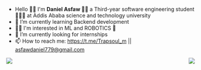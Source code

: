 
-  Hello 👋🏿 I'm <strong> Daniel Asfaw </strong> 👨🏿 a Third-year software engineering student 👨🏿‍💻 at Addis Ababa science and technology university </br>
- 🌱 I’m currently learning Backend development </br>
- 🤌🏿 I'm interested in ML and ROBOTICS 🤖
- 🤔 I’m currently looking for internships </br>
- 📫 How to reach me: https://t.me/Trapsoul_m || asfawdaniel779@gmail.com </br>

<!-- ![Anurag's GitHub stats](https://github-readme-stats.vercel.app/api?username=ETdan&show_icons=true&theme=radical) </br> -->
<img align="left" src="https://github-readme-stats.vercel.app/api?username=ETdan&show_icons=true&theme=radical">
<!-- <img align="right" src="https://github-readme-stats.vercel.app/api/top-langs/?username=ETdan&layout=compact"> -->
<!-- <img align="right" src="https://github-readme-stats.vercel.app/api/top-langs/?username=anuraghazra&layout=donut"> -->
<!-- <img align="left" src="https://github-readme-stats.vercel.app/api/top-langs/?username=ETdan&langs_count=8"> -->
<img align="right" src="https://github-readme-stats.vercel.app/api/top-langs/?username=anuraghazra&layout=donut">
